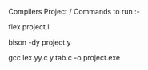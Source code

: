 Compilers Project / Commands to run :-

flex project.l

bison -dy project.y

gcc lex.yy.c y.tab.c -o project.exe
